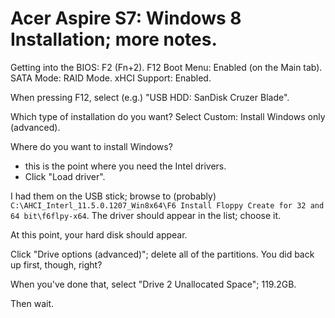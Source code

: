# Acer Aspire S7: Windows 8 Installation; more notes.

Getting into the BIOS: F2 (Fn+2).
F12 Boot Menu: Enabled (on the Main tab).
SATA Mode: RAID Mode.
xHCI Support: Enabled.

When pressing F12, select (e.g.) "USB HDD: SanDisk Cruzer Blade".

Which type of installation do you want?
Select Custom: Install Windows only (advanced).

Where do you want to install Windows?

- this is the point where you need the Intel drivers.
- Click "Load driver".

I had them on the USB stick; browse to (probably) `C:\AHCI_Interl_11.5.0.1207_Win8x64\F6 Install Floppy Create for 32 and 64 bit\f6flpy-x64`. The driver should appear in the list; choose it.

At this point, your hard disk should appear.

Click "Drive options (advanced)"; delete all of the partitions. You did back up first, though, right?

When you've done that, select "Drive 2 Unallocated Space"; 119.2GB.

Then wait.

